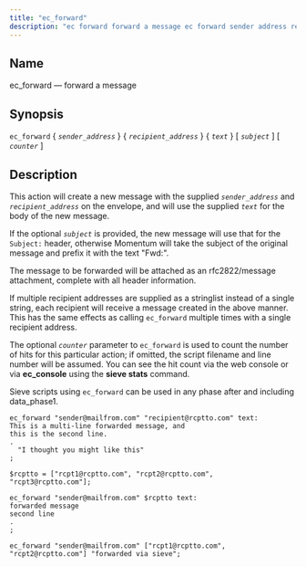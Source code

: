 ```yaml
---
title: "ec_forward"
description: "ec forward forward a message ec forward sender address recipient address text subject counter This action will create a new message with the supplied sender address and recipient address on the envelope and will use the supplied text for the body of the new message If the optional subject is..."
---
```


<a name="sieve.ref.ec_forward"></a> 
## Name

ec_forward — forward a message

## Synopsis

`ec_forward` { *`sender_address`* } { *`recipient_address`* } { *`text`* } [ *`subject`* ] [ *`counter`* ]

<a name="idp29549600"></a> 
## Description

This action will create a new message with the supplied *`sender_address`* and *`recipient_address`* on the envelope, and will use the supplied *`text`* for the body of the new message.

If the optional *`subject`* is provided, the new message will use that for the `Subject:` header, otherwise Momentum will take the subject of the original message and prefix it with the text "Fwd:".

The message to be forwarded will be attached as an rfc2822/message attachment, complete with all header information.

If multiple recipient addresses are supplied as a stringlist instead of a single string, each recipient will receive a message created in the above manner. This has the same effects as calling `ec_forward` multiple times with a single recipient address.

The optional *`counter`* parameter to `ec_forward` is used to count the number of hits for this particular action; if omitted, the script filename and line number will be assumed. You can see the hit count via the web console or via **ec_console** using the **sieve stats**       command.

Sieve scripts using `ec_forward` can be used in any phase after and including data_phase1.

<a name="example.ec_forward.single"></a> 


```
ec_forward "sender@mailfrom.com" "recipient@rcptto.com" text:
This is a multi-line forwarded message, and
this is the second line.
.
  "I thought you might like this"
;
```

<a name="example.ec_forward.multiple"></a> 


```
$rcptto = ["rcpt1@rcptto.com", "rcpt2@rcptto.com", "rcpt3@rcptto.com"];

ec_forward "sender@mailfrom.com" $rcptto text:
forwarded message
second line
.
;
```

<a name="example.ec_forward.multiple.second"></a> 


`ec_forward "sender@mailfrom.com" ["rcpt1@rcptto.com", "rcpt2@rcptto.com"] "forwarded via sieve";`